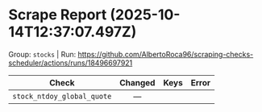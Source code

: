 # Scrape Report (2025-10-14T12:37:07.497Z)

Group: `stocks`  |  Run: https://github.com/AlbertoRoca96/scraping-checks-scheduler/actions/runs/18496697921

| Check | Changed | Keys | Error |
|---|:---:|:--|:--|
| `stock_ntdoy_global_quote` | — |  |  |
